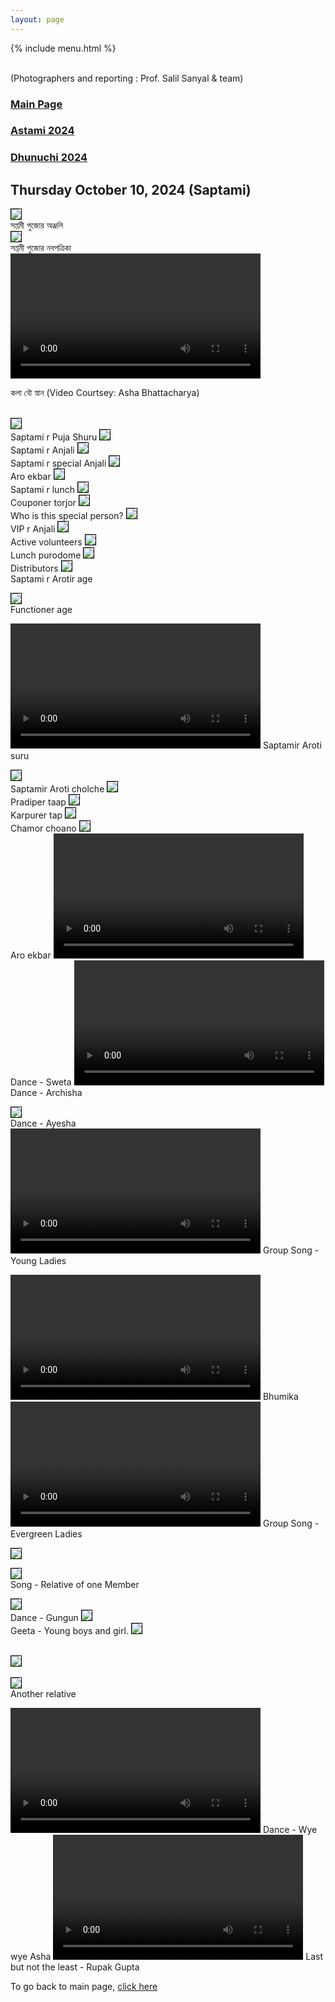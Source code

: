 ```yaml
---
layout: page
---
```


{% include menu.html %}
<div id="fb-root"></div>

<div style="color: orange; font-size:1.5em;font-weight: bold;" id="demo"></div>

<br/>
(Photographers and reporting : Prof. Salil Sanyal &  team)


<h3><a href="/news">Main Page</a> </h3>
<h3><a href="/astami2024.html">Astami 2024</a> </h3>
<h3><a href="/dhunuchi2024.html">Dhunuchi 2024</a> </h3>



<h2>Thursday October 10, 2024 (Saptami)</h2>

<img style="border:1px solid black;" src="/images/puja2024/saptami/2saptami.jpg"/><br/>
সপ্তমী পুজোর অঞ্জলি 
<br/>
<img style="border:1px solid black;" src="/images/puja2024/saptami/1saptami.jpg"/><br/>
সপ্তমী পুজোর নবপত্রিকা
<br/>
<video controls width="400">
  <source src="/images/puja2024/saptami/saptami1.mp4" type="video/mp4">
</video> 

কলা বৌ স্নান 
(Video Courtsey: Asha Bhattacharya)


<br/>
<img style="border:1px solid black;" src="/images/puja2024/saptami/1saptami.jpg"/><br/>
Saptami r Puja Shuru
<img style="border:1px solid black;" src="/images/puja2024/saptami/2saptami.jpg"/><br/>
Saptami r Anjali
<img style="border:1px solid black;" src="/images/puja2024/saptami/3saptami.jpg"/><br/>
Saptami r special Anjali
<img style="border:1px solid black;" src="/images/puja2024/saptami/4saptami.jpg"/><br/>
Aro ekbar
<img style="border:1px solid black;" src="/images/puja2024/saptami/5saptami.jpg"/><br/>
Saptami r lunch
<img style="border:1px solid black;" src="/images/puja2024/saptami/6saptami.jpg"/><br/>
Couponer torjor
<img style="border:1px solid black;" src="/images/puja2024/saptami/7saptami.jpg"/><br/>
Who is this special person?
<img style="border:1px solid black;" src="/images/puja2024/saptami/8saptami.jpg"/><br/>
VIP r Anjali
<img style="border:1px solid black;" src="/images/puja2024/saptami/9saptami.jpg"/><br/>
Active volunteers
<img style="border:1px solid black;" src="/images/puja2024/saptami/10saptami.jpg"/><br/>
Lunch purodome
<img style="border:1px solid black;" src="/images/puja2024/saptami/11saptami.jpg"/><br/>
Distributors
<img style="border:1px solid black;" src="/images/puja2024/saptami/12saptami.jpg"/><br/>
Saptami r Arotir age



<img style="border:1px solid black;" src="/images/puja2024/saptami/14saptami.jpg"/><br/>
Functioner age

<video controls width="400">
  <source src="/images/puja2024/saptami/saptami2.mp4" type="video/mp4">
</video> 
Saptamir Aroti suru

<img style="border:1px solid black;" src="/images/puja2024/saptami/15saptami.jpg"/><br/>
Saptamir Aroti cholche
<img style="border:1px solid black;" src="/images/puja2024/saptami/16saptami.jpg"/><br/>
Pradiper taap
<img style="border:1px solid black;" src="/images/puja2024/saptami/17saptami.jpg"/><br/>
Karpurer tap
<img style="border:1px solid black;" src="/images/puja2024/saptami/18saptami.jpg"/><br/>
Chamor choano
<img style="border:1px solid black;" src="/images/puja2024/saptami/19saptami.jpg"/><br/>
Aro ekbar
<video controls width="400">
  <source src="/images/puja2024/saptami/saptami3.mp4" type="video/mp4">
</video> 
Dance - Sweta
<video controls width="400">
  <source src="/images/puja2024/saptami/saptami4.mp4" type="video/mp4">
</video> 
Dance - Archisha

<img style="border:1px solid black;" src="/images/puja2024/saptami/21saptami.jpg"/><br/>
Dance - Ayesha
<video controls width="400">
  <source src="/images/puja2024/saptami/saptami5.mp4" type="video/mp4">
</video> 
Group Song - Young Ladies

<video controls width="400">
  <source src="/images/puja2024/saptami/saptami6.mp4" type="video/mp4">
</video> 
Bhumika

<video controls width="400">
  <source src="/images/puja2024/saptami/saptami7.mp4" type="video/mp4">
</video> 
Group Song - Evergreen Ladies

<!--img style="border:1px solid black;" src="/images/puja2024/saptami/22saptami.jpg"/><br/-->
<img style="border:1px solid black;" src="/images/puja2024/saptami/23saptami.jpg"/><br/>


<img style="border:1px solid black;" src="/images/puja2024/saptami/24saptami.jpg"/><br/>
Song - Relative of one Member

<img style="border:1px solid black;" src="/images/puja2024/saptami/25saptami.jpg"/><br/>
Dance - Gungun
<img style="border:1px solid black;" src="/images/puja2024/saptami/26saptami.jpg"/><br/>
Geeta - Young boys and girl.
<img style="border:1px solid black;" src="/images/puja2024/saptami/27saptami.jpg"/><br/><br/>

<img style="border:1px solid black;" src="/images/puja2024/saptami/28saptami.jpg"/><br/><BR/>
<img style="border:1px solid black;" src="/images/puja2024/saptami/29saptami.jpg"/><br/>
Another relative

<video controls width="400">
  <source src="/images/puja2024/saptami/saptami8.mp4" type="video/mp4">
</video> 
Dance - Wye wye Asha

<video controls width="400">
  <source src="/images/puja2024/saptami/saptami9.mp4" type="video/mp4">
</video> 
Last but not the least - Rupak Gupta

To go back to main page, <a href="/news">click here</a>
